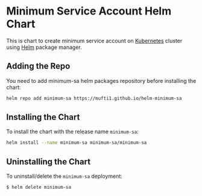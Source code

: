 # Minimum Service Account Helm Chart

This is chart to create minimum service account on [Kubernetes](http://kubernetes.io) cluster using [Helm](https://helm.sh) package manager.

## Adding the Repo

You need to add minimum-sa helm packages repository before installing the chart:

```bash
helm repo add minimum-sa https://mufti1.github.io/helm-minimum-sa
```

## Installing the Chart

To install the chart with the release name `minimum-sa`:

```bash
helm install --name minimum-sa minimum-sa/minimum-sa
```

## Uninstalling the Chart

To uninstall/delete the `minimum-sa` deployment:

```bash
$ helm delete minimum-sa
```

